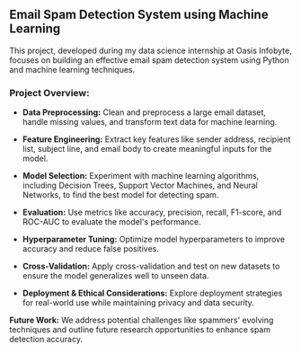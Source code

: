 
## Email Spam Detection System using Machine Learning

This project, developed during my data science internship at Oasis Infobyte, focuses on building an effective email spam detection system using Python and machine learning techniques.

### Project Overview:

- **Data Preprocessing:** Clean and preprocess a large email dataset, handle missing values, and transform text data for machine learning.
  
- **Feature Engineering:** Extract key features like sender address, recipient list, subject line, and email body to create meaningful inputs for the model.

- **Model Selection:** Experiment with machine learning algorithms, including Decision Trees, Support Vector Machines, and Neural Networks, to find the best model for detecting spam.

- **Evaluation:** Use metrics like accuracy, precision, recall, F1-score, and ROC-AUC to evaluate the model's performance.

- **Hyperparameter Tuning:** Optimize model hyperparameters to improve accuracy and reduce false positives.

- **Cross-Validation:** Apply cross-validation and test on new datasets to ensure the model generalizes well to unseen data.

- **Deployment & Ethical Considerations:** Explore deployment strategies for real-world use while maintaining privacy and data security.

 **Future Work:**
We address potential challenges like spammers' evolving techniques and outline future research opportunities to enhance spam detection accuracy.
